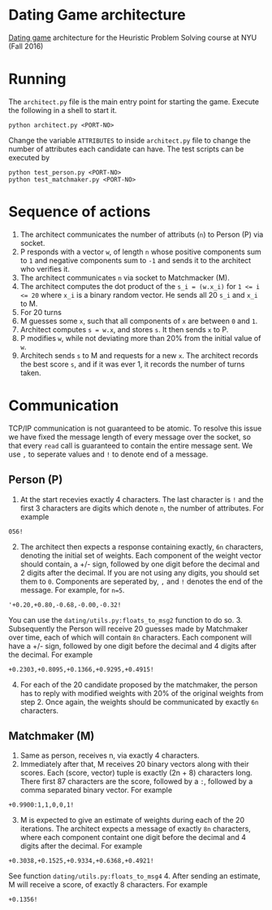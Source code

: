 # Dating Game architecture
[Dating game](http://cs.nyu.edu/courses/fall16/CSCI-GA.2965-001/dating.html) architecture for the Heuristic Problem Solving course at NYU (Fall 2016)

# Running
The `architect.py` file is the main entry point for starting the game. Execute the following in a shell to start it.
```shell
python architect.py <PORT-NO>
```
Change the variable `ATTRIBUTES` to inside `architect.py` file to change the number of attributes each candidate can have.
The test scripts can be executed by
```shell
python test_person.py <PORT-NO>
python test_matchmaker.py <PORT-NO>
```

# Sequence of actions
1. The architect communicates the number of attributs (`n`) to Person (P) via socket.
2. P responds with a vector `w`, of length `n` whose positive components sum to `1` and negative components sum to `-1` and 
sends it to the architect who verifies it.
3. The architect communicates `n` via socket to Matchmacker (M).
4. The architect computes the dot product of the `s_i = (w.x_i)` for `1 <= i <= 20` where `x_i` is a binary random
vector. He sends all 20 `s_i` and `x_i` to M.
5. For 20 turns
  1. M guesses some `x`, such that all components of `x` are between `0` and `1`.
  2. Architect computes `s = w.x`, and stores `s`. It then sends `x` to P.
  3. P modifies `w`, while not deviating more than 20% from the initial value of `w`.
  4. Architech sends `s` to M and requests for a new `x`.
The architect records the best score `s`, and if it was ever 1, it records the number of turns taken.


# Communication
TCP/IP communication is not guaranteed to be atomic. To resolve this issue we have fixed the message length of every message
over the socket, so that every `read` call is guaranteed to contain the entire message sent. We use `,` to seperate values
and `!` to denote end of a message.

## Person (P)
1. At the start recevies exactly 4 characters. The last character is `!` and the first 3 characters are digits which denote
`n`, the number of attributes.  For example

  ```
  056!
  ```

2. The architect then expects a response containing exactly, `6n` characters, denoting the initial set of weights. Each
component of the weight vector should contain, a +/- sign, followed by one digit before the decimal and 2 digits after 
the decimal. If you are not using any digits, you should set them to `0`. Components are seperated by, `,` and `!` denotes
the end of the message. For example, for `n=5`.
  ```
  '+0.20,+0.80,-0.68,-0.00,-0.32!
  ```
You can use the `dating/utils.py:floats_to_msg2` function to do so.
3. Subsequently the Person will receive 20 guesses made by Matchmaker over time, each of which will contain `8n` characters.
Each component will have a +/- sign, followed by one digit before the decimal and 4 digits after the decimal. For example

  ```
  +0.2303,+0.8095,+0.1366,+0.9295,+0.4915!
  ```
4. For each of the 20 candidate proposed by the matchmaker, the person has to reply with modified weights with 20% of the
original weights from step 2. Once again, the weights should be communicated by exactly `6n` characters.

## Matchmaker (M)
1. Same as person, receives n, via exactly 4 characters.
2. Immediately after that, M receives 20 binary vectors along with their scores. Each (score, vector) tuple is exactly
(2n + 8) characters long. There first 87 characters are the score, followed by a `:`, followed by a comma separated binary vector. For example

  ```
  +0.9900:1,1,0,0,1!
  ```
3. M is expected to give an estimate of weights during each of the 20 iterations. The architect expects a message of exactly
`8n` characters, where each component containt one digit before the decimal and 4 digits after the decimal. For example
  ```
  +0.3038,+0.1525,+0.9334,+0.6368,+0.4921!
  ```
  See function `dating/utils.py:floats_to_msg4`
4. After sending an estimate, M will receive a score, of exactly 8 characters. For example
  ```
  +0.1356!
  ```

